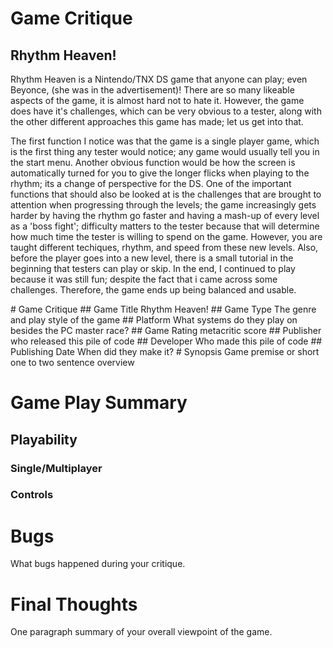 <h1> Game Critique </h1>

<h2> Rhythm Heaven! </h2>

  <p> Rhythm Heaven is a Nintendo/TNX DS game that anyone can play; even Beyonce, (she was in the advertisement)! 
  There are so many likeable aspects of the game, it is almost hard not to hate it. However, the game does have it's challenges, which can    be very obvious to a tester, along with the other different approaches this game has made; let us get into that.
   
   The first function I notice was that the game is a single player game, which is the first thing any tester would notice; any game would    usually tell you in the start menu. Another obvious function would be how the screen is automatically turned for you to give the longer    flicks when playing to the rhythm; its a change of perspective for the DS. One of the important functions that should also be looked      at is the challenges that are brought to attention when progressing through the levels; the game increasingly gets harder by having the    rhythm go faster and having a mash-up of every level as a 'boss fight'; difficulty matters to the tester because that will determine      how much time the tester is willing to spend on the game. However, you are taught different techiques, rhythm, and speed from these new    levels. Also, before the player goes into a new level, there is a small tutorial in the beginning that testers can play or skip.          In the end, I continued to play because it was still fun; despite the fact that i came across some challenges. Therefore, the game ends    up being balanced and usable.
  
  </p>
  # Game Critique
## Game Title
Rhythm Heaven!
## Game Type
The genre and play style of the game
## Platform
What systems do they play on besides the PC master race?
## Game Rating
metacritic score 
## Publisher
who released this pile of code
## Developer
Who made this pile of code
## Publishing Date
When did they make it?
# Synopsis
Game premise or short one to two sentence overview

# Game Play Summary
## Playability
### Single/Multiplayer
### Controls

# Bugs
What bugs happened during your critique.
# Final Thoughts
One paragraph summary of your overall viewpoint of the game.

